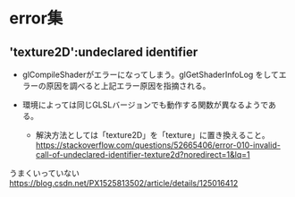 # error集

## 'texture2D':undeclared identifier 
- glCompileShaderがエラーになってしまう。glGetShaderInfoLog をしてエラーの原因を調べると上記エラー原因を指摘される。
- 環境によっては同じGLSLバージョンでも動作する関数が異なるようである。

    - 解決方法としては「texture2D」を「texture」に置き換えること。
    https://stackoverflow.com/questions/52665406/error-010-invalid-call-of-undeclared-identifier-texture2d?noredirect=1&lq=1




うまくいっていない
https://blog.csdn.net/PX1525813502/article/details/125016412